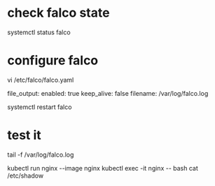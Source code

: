 
# check falco state

systemctl status falco

# configure falco

vi /etc/falco/falco.yaml

file_output:
  enabled: true
  keep_alive: false
  filename: /var/log/falco.log

systemctl restart falco

# test it

tail -f /var/log/falco.log

kubectl run nginx --image nginx
kubectl exec -it nginx -- bash
cat /etc/shadow